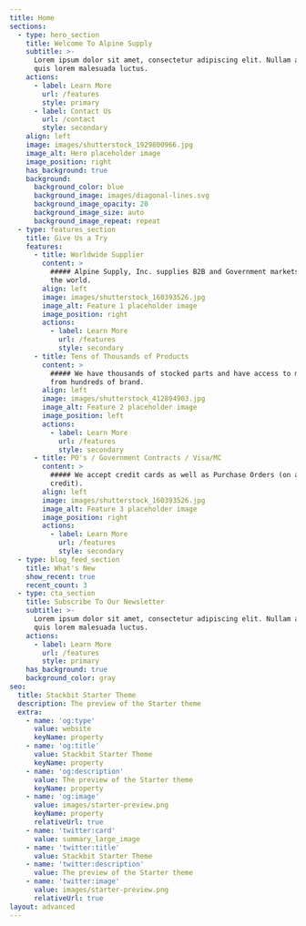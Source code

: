 ```yaml
---
title: Home
sections:
  - type: hero_section
    title: Welcome To Alpine Supply
    subtitle: >-
      Lorem ipsum dolor sit amet, consectetur adipiscing elit. Nullam a metus
      quis lorem malesuada luctus.
    actions:
      - label: Learn More
        url: /features
        style: primary
      - label: Contact Us
        url: /contact
        style: secondary
    align: left
    image: images/shutterstock_1929800966.jpg
    image_alt: Hero placeholder image
    image_position: right
    has_background: true
    background:
      background_color: blue
      background_image: images/diagonal-lines.svg
      background_image_opacity: 20
      background_image_size: auto
      background_image_repeat: repeat
  - type: features_section
    title: Give Us a Try
    features:
      - title: Worldwide Supplier
        content: >
          ##### Alpine Supply, Inc. supplies B2B and Government markets around
          the world. 
        align: left
        image: images/shutterstock_160393526.jpg
        image_alt: Feature 1 placeholder image
        image_position: right
        actions:
          - label: Learn More
            url: /features
            style: secondary
      - title: Tens of Thousands of Products
        content: >
          ##### We have thousands of stocked parts and have access to much more
          from hundreds of brand. 
        align: left
        image: images/shutterstock_412894903.jpg
        image_alt: Feature 2 placeholder image
        image_position: left
        actions:
          - label: Learn More
            url: /features
            style: secondary
      - title: PO's / Government Contracts / Visa/MC
        content: >
          ##### We accept credit cards as well as Purchase Orders (on approved
          credit).
        align: left
        image: images/shutterstock_160393526.jpg
        image_alt: Feature 3 placeholder image
        image_position: right
        actions:
          - label: Learn More
            url: /features
            style: secondary
  - type: blog_feed_section
    title: What's New
    show_recent: true
    recent_count: 3
  - type: cta_section
    title: Subscribe To Our Newsletter
    subtitle: >-
      Lorem ipsum dolor sit amet, consectetur adipiscing elit. Nullam a metus
      quis lorem malesuada luctus.
    actions:
      - label: Learn More
        url: /features
        style: primary
    has_background: true
    background_color: gray
seo:
  title: Stackbit Starter Theme
  description: The preview of the Starter theme
  extra:
    - name: 'og:type'
      value: website
      keyName: property
    - name: 'og:title'
      value: Stackbit Starter Theme
      keyName: property
    - name: 'og:description'
      value: The preview of the Starter theme
      keyName: property
    - name: 'og:image'
      value: images/starter-preview.png
      keyName: property
      relativeUrl: true
    - name: 'twitter:card'
      value: summary_large_image
    - name: 'twitter:title'
      value: Stackbit Starter Theme
    - name: 'twitter:description'
      value: The preview of the Starter theme
    - name: 'twitter:image'
      value: images/starter-preview.png
      relativeUrl: true
layout: advanced
---
```

